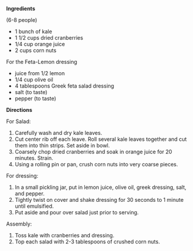 **Ingredients**

(6-8 people)

- 1 bunch of kale
- 1 1/2 cups dried cranberries
- 1/4 cup orange juice
- 2 cups corn nuts

For the Feta-Lemon dressing
- juice from 1/2 lemon
- 1/4 cup olive oil
- 4 tablespoons Greek feta salad dressing
- salt (to taste)
- pepper (to taste)
 
**Directions**

For Salad:

1. Carefully wash and dry kale leaves.
2. Cut center rib off each leave.  Roll several kale leaves together and cut them into thin strips.  Set aside in bowl.
3. Coarsely chop dried cranberries and soak in orange juice for 20 minutes.  Strain.
4. Using a rolling pin or pan, crush corn nuts into very coarse pieces.

For dressing:

1. In a small pickling jar, put in lemon juice, olive oil, greek dressing, salt, and pepper.
2. Tightly twist on cover and shake dressing for 30 seconds to 1 minute until emulsified.  
3. Put aside and pour over salad just prior to serving.

Assembly:

1. Toss kale with cranberries and dressing.
2. Top each salad with 2-3 tablespoons of crushed corn nuts.
